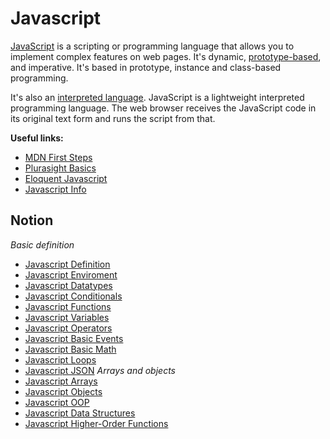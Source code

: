 # Javascript

[JavaScript](https://developer.mozilla.org/en-US/docs/Learn/JavaScript/First_steps/What_is_JavaScript) is a scripting or programming language that allows you to implement complex features on web pages. It's dynamic, [prototype-based](#object-oriented-programming), and imperative. It's based in prototype, instance and class-based programming. 

It's also an [interpreted language](https://developer.mozilla.org/en-US/docs/Learn/JavaScript/First_steps/What_is_JavaScript#interpreted_versus_compiled_code). JavaScript is a lightweight interpreted programming language. The web browser receives the JavaScript code in its original text form and runs the script from that.

**Useful links:**
- [MDN First Steps](https://developer.mozilla.org/en-US/docs/Learn/JavaScript/First_steps)
- [Plurasight Basics](https://www.javascript.com/learn)
- [Eloquent Javascript](https://eloquentjavascript.net/)
- [Javascript Info](https://javascript.info/)

## Notion

_Basic definition_
- [Javascript Definition](notion/20220517161029_javascript-definition.md)
- [Javascript Enviroment](notion/20220517161658_javascript-environment.md)
- [Javascript Datatypes](notion/20220517161820_javascript-datatypes.md)
- [Javascript Conditionals](notion/20220517162012_javascript-conditionals.md)
- [Javascript Functions](notion/20220517162304_javascript-functions.md)
- [Javascript Variables](notion/20220517161515_javascript-variables.md)
- [Javascript Operators](notion/20220517162427_javascript-operators.md)
- [Javascript Basic Events](notion/20220517162534_javascript-basic-events.md)
- [Javascript Basic Math](notion/20220520150029_javascript-basic-math.md)
- [Javascript Loops](notion/20220517162639_javascript-loops.md)
- [Javascript JSON](notion/20220520165535_json-data.md)
_Arrays and objects_
- [Javascript Arrays](notion/20220517162743_javascript-arrays.md)
- [Javascript Objects](notion/20220517162919_javascript-objects.md)
- [Javascript OOP](notion/20220517161319_javascript-oop.md)
- [Javascript Data Structures](notion/20220526153758_javascript-data-structures.md)
- [Javascript Higher-Order Functions](notion/20220524160754_higher-order-functions.md)
